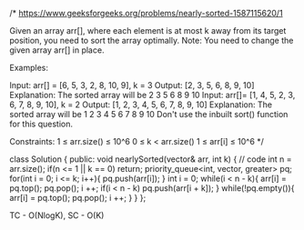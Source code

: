 /*
https://www.geeksforgeeks.org/problems/nearly-sorted-1587115620/1

Given an array arr[], where each element is at most k away from its target position, you need to sort the array optimally.
Note: You need to change the given array arr[] in place.

Examples:

Input: arr[] = [6, 5, 3, 2, 8, 10, 9], k = 3
Output: [2, 3, 5, 6, 8, 9, 10]
Explanation: The sorted array will be 2 3 5 6 8 9 10
Input: arr[]= [1, 4, 5, 2, 3, 6, 7, 8, 9, 10], k = 2
Output: [1, 2, 3, 4, 5, 6, 7, 8, 9, 10]
Explanation: The sorted array will be 1 2 3 4 5 6 7 8 9 10
Don't use the inbuilt sort() function for this question.

Constraints:
1 ≤ arr.size() ≤ 10^6
0 ≤ k < arr.size()
1 ≤ arr[i] ≤ 10^6
*/

class Solution {
  public:
    void nearlySorted(vector<int>& arr, int k) {
        // code
        int n = arr.size();
        if(n <= 1 || k == 0) return;
        priority_queue<int, vector<int>, greater<int>> pq;
        for(int i = 0; i <= k; i++){
            pq.push(arr[i]);
        }
        int i = 0;
        while(i < n - k){
            arr[i] = pq.top();
            pq.pop();
            i ++;
            if(i < n - k) pq.push(arr[i + k]);
        }
        while(!pq.empty()){
            arr[i] = pq.top();
            pq.pop();
            i ++;
        }
    }
};

TC - O(NlogK), SC - O(K)